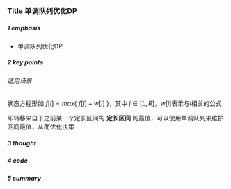### Title 单调队列优化DP

##### 1 emphasis

- 单调队列优化DP



##### 2 key points

 ###### 适用场景

状态方程形如 $f[i] = max\{\ f[j] + w[i] \ \}$，其中 ${j \in [L, R] }$，$w[i]$表示与$i$相关的公式

即转移来自于之前某一个定长区间的 **定长区间** 的最值，可以使用单调队列来维护区间最值，从而优化决策



##### 3 thought



##### 4 code



##### 5 summary

